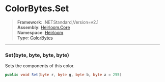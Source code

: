 # ColorBytes.Set

> **Framework**: .NETStandard,Version=v2.1  
> **Assembly**: [Heirloom.Core][0]  
> **Namespace**: [Heirloom][0]  
> **Type**: [ColorBytes][1]  

--------------------------------------------------------------------------------

### Set(byte,  byte,  byte,  byte)

Sets the components of this color.

```cs
public void Set(byte r, byte g, byte b, byte a = 255)
```

[0]: ../Heirloom.Core.md
[1]: Heirloom.ColorBytes.md
